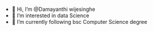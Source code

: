 - 👋 Hi, I’m @Damayanthi wijesinghe
- 👀 I’m interested in data Science
- 🌱 I’m currently  following bsc Computer Science degree

<!---
DamayanthiKMS/DamayanthiKMS is a ✨ special ✨ repository because its `README.md` (this file) appears on your GitHub profile.
You can click the Preview link to take a look at your changes.
--->
